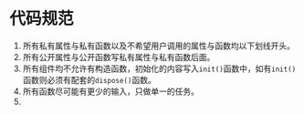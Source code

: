 # 代码规范

1. 所有私有属性与私有函数以及不希望用户调用的属性与函数均以下划线开头。
2. 所有公开属性与公开函数写私有属性与私有函数后面。
3. 所有组件均不允许有构造函数，初始化的内容写入`init()`函数中，如有`init()`函数则必须有配套的`dispose()`函数。
4. 所有函数尽可能有更少的输入，只做单一的任务。
5. 

